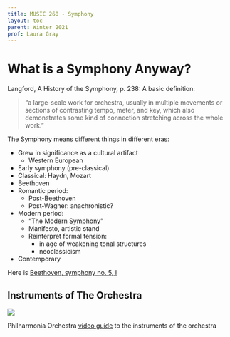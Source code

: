 ```yaml
---
title: MUSIC 260 - Symphony
layout: toc
parent: Winter 2021
prof: Laura Gray
---
```

# What is a Symphony Anyway?
Langford, A History of the Symphony, p. 238: A basic definition:
> “a large-scale work for orchestra, usually in multiple movements or sections of contrasting tempo, meter, and key, which also demonstrates some kind of connection stretching across the whole work.”

The Symphony means different things in different eras:
- Grew in significance as a cultural artifact
    - Western European
- Early symphony (pre-classical)
- Classical: Haydn, Mozart
- Beethoven
- Romantic period:
    - Post-Beethoven
    - Post-Wagner:  anachronistic?
- Modern period:
    - “The Modern Symphony”
    - Manifesto, artistic stand
    - Reinterpret formal tension:
        - in age of weakening tonal structures
        - neoclassicism
- Contemporary

Here is [Beethoven, symphony no. 5, I](https://www.youtube.com/watch?v=NWEVKyEwi4A)

## Instruments of The Orchestra
![](/mdf/pics/orch.png)

Philharmonia Orchestra [video guide](https://www.youtube.com/playlist?list=PLqR22EoucCyccs5J639SCefaM7mD9dMSz) to the instruments of the orchestra

